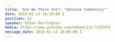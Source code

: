```yaml
---
title: 'Are We There Yet?: "Genuine Community"'
date: 2019-01-13 18:19:00 Z
position: 22
speaker: Ethan Harrington
media: https://www.youtube.com/embed/ijn-lCKZnF4
message_date: 2019-01-13 10:00:00 Z
---
```


